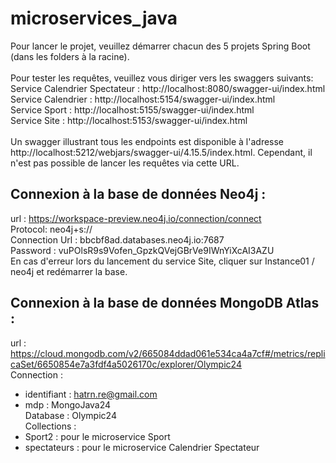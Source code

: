 # microservices_java
Pour lancer le projet, veuillez démarrer chacun des 5 projets Spring Boot (dans les folders à la racine).
\
\
Pour tester les requêtes, veuillez vous diriger vers les swaggers suivants:
\
Service Calendrier Spectateur : http://localhost:8080/swagger-ui/index.html
\
Service Calendrier : http://localhost:5154/swagger-ui/index.html
\
Service Sport : http://localhost:5155/swagger-ui/index.html
\
Service Site : http://localhost:5153/swagger-ui/index.html
\
\
Un swagger illustrant tous les endpoints est disponible à l'adresse http://localhost:5212/webjars/swagger-ui/4.15.5/index.html. Cependant, il n'est pas possible de lancer les requêtes via cette URL.


## Connexion à la base de données Neo4j :
url : https://workspace-preview.neo4j.io/connection/connect
\
Protocol: neo4j+s://
\
Connection Url : bbcbf8ad.databases.neo4j.io:7687
\
Password : vuPOlsR9s9Vofen_GpzkQVejGBrVe9IWnYiXcAI3AZU
\
En cas d'erreur lors du lancement du service Site, cliquer sur Instance01 / neo4j et redémarrer la base.

## Connexion à la base de données MongoDB Atlas :
url : https://cloud.mongodb.com/v2/665084ddad061e534ca4a7cf#/metrics/replicaSet/6650854e7a3fdf4a5026170c/explorer/Olympic24
\
Connection :
- identifiant : hatrn.re@gmail.com
- mdp : MongoJava24
\
Database : Olympic24
\
Collections :  
- Sport2 : pour le microservice Sport
- spectateurs : pour le microservice Calendrier Spectateur
